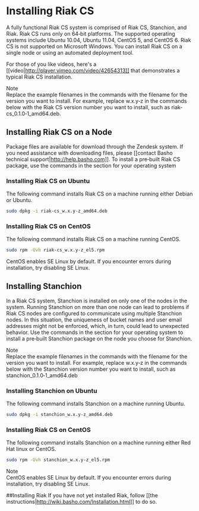 # Installing Riak CS
A fully functional Riak CS system is comprised of Riak CS, Stanchion, and Riak. Riak CS runs only on 64‐bit platforms. The supported operating systems include Ubuntu 10.04, Ubuntu 11.04, CentOS 5, and CentOS 6. Riak CS is not supported on Microsoft Windows. You can install Riak CS on a single node or using an automated deployment tool.

For those of you like videos, here's a [[video|http://player.vimeo.com/video/42654313]] that demonstrates a typical Riak CS installation.

<div class="note"><div class="title">Note</div>Replace the example filenames in the commands with the filename for the version you want to install. For example, replace w.x.y‐z in the commands below with the Riak CS version number you want to install, such as riak‐cs_0.1.0‐1_amd64.deb.</div>

## Installing Riak CS on a Node
Package files are available for download through the Zendesk system. If you need assistance with downloading files, please [[contact Basho technical support|http://help.basho.com]].  To install a pre‐built Riak CS package, use the commands in the section for your operating system

### Installing Riak CS on Ubuntu
The following command installs Riak CS on a machine running either Debian or Ubuntu.

```bash
sudo dpkg -i riak-cs_w.x.y-z_amd64.deb
```

### Installing Riak CS on CentOS
The following command installs Riak CS on a machine running CentOS.

```bash
sudo rpm -Uvh riak-cs_w.x.y-z_el5.rpm
```

CentOS enables SE Linux by default. If you encounter errors during installation, try disabling SE Linux.

## Installing Stanchion
In a Riak CS system, Stanchion is installed on only one of the nodes in the system. Running Stanchion on more than one node can lead to problems if Riak CS nodes are configured to communicate using multiple Stanchion nodes. In this situation, the uniqueness of bucket names and user email addresses might not be enforced, which, in turn, could lead to unexpected behavior. Use the commands in the section for your operating system to install a pre‐built Stanchion package on the node you choose for Stanchion. 

<div class="note"><div class="title">Note</div>Replace the example filenames in the commands with the filename for the version you want to install. For example, replace w.x.y‐z in the commands below with the Stanchion version number you want to install, such as stanchion_0.1.0‐1_amd64.deb</div>

### Installing Stanchion on Ubuntu
The following command installs Stanchion on a machine running Ubuntu.

```bash
sudo dpkg -i stanchion_w.x.y-z_amd64.deb
```

### Installing Riak CS on CentOS

The following command installs Stanchion on a machine running either Red Hat linux or CentOS.

```bash
sudo rpm -Uvh stanchion_w.x.y-z_el5.rpm
```

<div class="note"><div class="title">Note</div>CentOS enables SE Linux by default. If you encounter errors during installation, try disabling SE Linux.</div>

##Installing Riak
If you have not yet installed Riak, follow [[the instructions|http://wiki.basho.com/Installation.html]] to do so.
